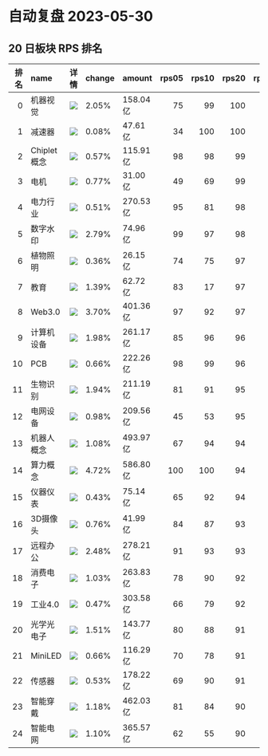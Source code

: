 # 自动复盘 2023-05-30
## 20 日板块 RPS 排名
|   排名 | name        | 详情                                                                                                | change   | amount   |   rps05 |   rps10 |   rps20 |   rps50 |   rps120 |   rps250 | volume      |
|-------:|:------------|:----------------------------------------------------------------------------------------------------|:---------|:---------|--------:|--------:|--------:|--------:|---------:|---------:|:------------|
|      0 | 机器视觉    | ![](https://sykent-blog-image.oss-cn-beijing.aliyuncs.com/quant/image/2023/5/1685435809040-tmp.jpg) | 2.05%    | 158.04亿 |      75 |      99 |     100 |      95 |       96 |      100 | 662.45万手  |
|      1 | 减速器      | ![](https://sykent-blog-image.oss-cn-beijing.aliyuncs.com/quant/image/2023/5/1685435810288-tmp.jpg) | 0.08%    | 47.61亿  |      34 |     100 |     100 |      80 |       71 |        0 | 356.90万手  |
|      2 | Chiplet概念 | ![](https://sykent-blog-image.oss-cn-beijing.aliyuncs.com/quant/image/2023/5/1685435811114-tmp.jpg) | 0.57%    | 115.91亿 |      98 |      98 |      99 |      94 |       94 |        0 | 394.11万手  |
|      3 | 电机        | ![](https://sykent-blog-image.oss-cn-beijing.aliyuncs.com/quant/image/2023/5/1685435812102-tmp.jpg) | 0.77%    | 31.00亿  |      49 |      69 |      99 |      95 |       85 |       84 | 133.55万手  |
|      4 | 电力行业    | ![](https://sykent-blog-image.oss-cn-beijing.aliyuncs.com/quant/image/2023/5/1685435813117-tmp.jpg) | 0.51%    | 270.53亿 |      95 |      81 |      98 |      96 |       64 |       62 | 3873.25万手 |
|      5 | 数字水印    | ![](https://sykent-blog-image.oss-cn-beijing.aliyuncs.com/quant/image/2023/5/1685435813677-tmp.jpg) | 2.79%    | 74.96亿  |      99 |      97 |      98 |      84 |        0 |        0 | 457.65万手  |
|      6 | 植物照明    | ![](https://sykent-blog-image.oss-cn-beijing.aliyuncs.com/quant/image/2023/5/1685435814510-tmp.jpg) | 0.36%    | 26.15亿  |      74 |      75 |      97 |      80 |       81 |       63 | 282.85万手  |
|      7 | 教育        | ![](https://sykent-blog-image.oss-cn-beijing.aliyuncs.com/quant/image/2023/5/1685435815482-tmp.jpg) | 1.39%    | 62.72亿  |      83 |      17 |      97 |      86 |       70 |       87 | 643.27万手  |
|      8 | Web3.0      | ![](https://sykent-blog-image.oss-cn-beijing.aliyuncs.com/quant/image/2023/5/1685435816185-tmp.jpg) | 3.70%    | 401.36亿 |      97 |      92 |      97 |      99 |      100 |        0 | 2423.56万手 |
|      9 | 计算机设备  | ![](https://sykent-blog-image.oss-cn-beijing.aliyuncs.com/quant/image/2023/5/1685435817060-tmp.jpg) | 1.98%    | 261.17亿 |      85 |      96 |      96 |      83 |       89 |       87 | 1129.31万手 |
|     10 | PCB         | ![](https://sykent-blog-image.oss-cn-beijing.aliyuncs.com/quant/image/2023/5/1685435817971-tmp.jpg) | 0.66%    | 222.26亿 |      98 |      99 |      96 |      86 |       78 |       81 | 1195.81万手 |
|     11 | 生物识别    | ![](https://sykent-blog-image.oss-cn-beijing.aliyuncs.com/quant/image/2023/5/1685435818920-tmp.jpg) | 1.94%    | 211.19亿 |      81 |      91 |      95 |      89 |       95 |       88 | 1195.06万手 |
|     12 | 电网设备    | ![](https://sykent-blog-image.oss-cn-beijing.aliyuncs.com/quant/image/2023/5/1685435819870-tmp.jpg) | 0.98%    | 209.56亿 |      45 |      53 |      95 |      72 |       58 |       78 | 1848.69万手 |
|     13 | 机器人概念  | ![](https://sykent-blog-image.oss-cn-beijing.aliyuncs.com/quant/image/2023/5/1685435820780-tmp.jpg) | 1.08%    | 493.97亿 |      67 |      94 |      94 |      87 |       82 |        0 | 3483.43万手 |
|     14 | 算力概念    | ![](https://sykent-blog-image.oss-cn-beijing.aliyuncs.com/quant/image/2023/5/1685435821288-tmp.jpg) | 4.72%    | 586.80亿 |     100 |     100 |      94 |       0 |        0 |        0 | 1976.29万手 |
|     15 | 仪器仪表    | ![](https://sykent-blog-image.oss-cn-beijing.aliyuncs.com/quant/image/2023/5/1685435822209-tmp.jpg) | 0.43%    | 75.14亿  |      65 |      92 |      94 |      85 |       85 |       96 | 362.97万手  |
|     16 | 3D摄像头    | ![](https://sykent-blog-image.oss-cn-beijing.aliyuncs.com/quant/image/2023/5/1685435823111-tmp.jpg) | 0.76%    | 41.99亿  |      84 |      87 |      93 |      62 |       63 |       37 | 350.05万手  |
|     17 | 远程办公    | ![](https://sykent-blog-image.oss-cn-beijing.aliyuncs.com/quant/image/2023/5/1685435824046-tmp.jpg) | 2.48%    | 278.21亿 |      91 |      93 |      93 |      92 |       98 |       97 | 1537.63万手 |
|     18 | 消费电子    | ![](https://sykent-blog-image.oss-cn-beijing.aliyuncs.com/quant/image/2023/5/1685435824934-tmp.jpg) | 1.03%    | 263.83亿 |      78 |      90 |      92 |      77 |       66 |       75 | 1457.76万手 |
|     19 | 工业4.0     | ![](https://sykent-blog-image.oss-cn-beijing.aliyuncs.com/quant/image/2023/5/1685435825925-tmp.jpg) | 0.47%    | 303.58亿 |      66 |      79 |      92 |      87 |       79 |       85 | 1850.90万手 |
|     20 | 光学光电子  | ![](https://sykent-blog-image.oss-cn-beijing.aliyuncs.com/quant/image/2023/5/1685435826843-tmp.jpg) | 1.51%    | 143.77亿 |      80 |      88 |      91 |      80 |       80 |       78 | 1582.10万手 |
|     21 | MiniLED     | ![](https://sykent-blog-image.oss-cn-beijing.aliyuncs.com/quant/image/2023/5/1685435827795-tmp.jpg) | 0.66%    | 116.29亿 |      70 |      78 |      91 |      74 |       74 |       70 | 1327.54万手 |
|     22 | 传感器      | ![](https://sykent-blog-image.oss-cn-beijing.aliyuncs.com/quant/image/2023/5/1685435828762-tmp.jpg) | 0.53%    | 178.22亿 |      69 |      90 |      91 |      70 |       79 |       62 | 770.08万手  |
|     23 | 智能穿戴    | ![](https://sykent-blog-image.oss-cn-beijing.aliyuncs.com/quant/image/2023/5/1685435829735-tmp.jpg) | 1.18%    | 462.03亿 |      81 |      84 |      90 |      69 |       71 |       59 | 2627.06万手 |
|     24 | 智能电网    | ![](https://sykent-blog-image.oss-cn-beijing.aliyuncs.com/quant/image/2023/5/1685435830777-tmp.jpg) | 1.10%    | 365.57亿 |      62 |      55 |      90 |      75 |       68 |       81 | 2979.02万手 |